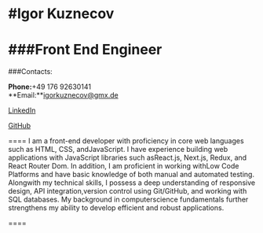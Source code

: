 # #Igor Kuznecov

# ###Front End Engineer

###Contacts:

**Phone:**+49 176 92630141<br>
**Email:**igorkuznecov@gmx.de<br>

[LinkedIn](https://www.linkedin.com/in/igor-kuznecov-6b784316b/)<br>

[GitHub](https://www.linkedin.com/in/igor-kuznecov-6b784316b/)<br>

====
I am a front-end developer with proficiency in core web languages such as HTML, CSS, andJavaScript. I have experience building web applications with JavaScript libraries such asReact.js, Next.js, Redux, and React Router Dom. In addition, I am proficient in working withLow Code Platforms and have basic knowledge of both manual and automated testing. Alongwith my technical skills, I possess a deep understanding of responsive design, API integration,version control using Git/GitHub, and working with SQL databases. My background in computerscience fundamentals further strengthens my ability to develop efficient and robust applications.

====
